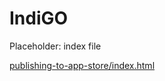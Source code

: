 # IndiGO

Placeholder: index file

<p><a href="publishing-to-app-store/index.html">publishing-to-app-store/index.html</a></p>


